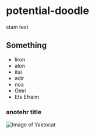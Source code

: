 # potential-doodle
stam text

## Something
- liron
- alon
- itai
- adir
- noa
- Omri
- Ets Efraim

### anotehr title
![Image of Yaktocat](https://octodex.github.com/images/yaktocat.png)
